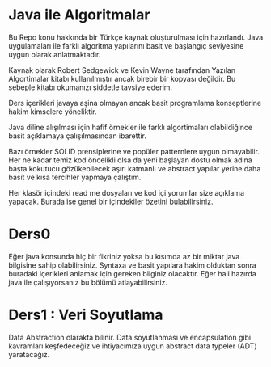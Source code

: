# Java ile Algoritmalar

Bu Repo konu hakkında bir Türkçe kaynak oluşturulması için hazırlandı.
Java uygulamaları ile farklı algoritma yapılarını basit ve başlangıç seviyesine uygun olarak anlatmaktadır.

Kaynak olarak Robert Sedgewick ve Kevin Wayne tarafından Yazılan Algortimalar kitabı kullanılmıştır ancak birebir bir kopyası değildir. Bu sebeple kitabı okumanızı şiddetle tavsiye ederim.

Ders içerikleri javaya aşina olmayan ancak basit programlama konseptlerine hakim kimselere yöneliktir.

Java diline alışılması için hafif örnekler ile farklı algortimaları olabildiğince basit açıklamaya çalışılmasından ibarettir.

Bazı örnekler SOLID prensiplerine ve popüler patternlere uygun olmayabilir. Her ne kadar temiz kod öncelikli olsa da yeni başlayan dostu olmak adına başta kokutucu gözükebilecek aşırı katmanlı ve abstract yapılar yerine daha basit ve kısa tercihler yapmaya çalıştım.

Her klasör içindeki read me dosyaları ve kod içi yorumlar size açıklama yapacak. Burada ise genel bir içindekiler özetini bulabilirsiniz.

# Ders0

Eğer java konsunda hiç bir fikriniz yoksa bu kısımda az bir miktar java bilgisine sahip olabilirsiniz. Syntaxa ve basit yapılara hakim olduktan sonra buradaki içerikleri anlamak için gereken bilginiz olacaktır. Eğer hali hazırda java ile çalışıyorsanız bu bölümü atlayabilirsiniz.

# Ders1 : Veri Soyutlama

Data Abstraction olarakta bilinir. Data soyutlanması ve encapsulation gibi kavramları keşfedeceğiz ve ihtiyacımıza uygun abstract data typeler (ADT) yaratacağız.
